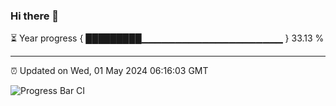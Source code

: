 ### Hi there 👋

⏳ Year progress { █████████▁▁▁▁▁▁▁▁▁▁▁▁▁▁▁▁▁▁▁▁▁ } 33.13 %

---

⏰ Updated on Wed, 01 May 2024 06:16:03 GMT

![Progress Bar CI](https://github.com/liununu/liununu/workflows/Progress%20Bar%20CI/badge.svg)
